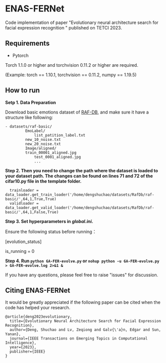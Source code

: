 # ENAS-FERNet


Code implementation of paper "Evolutionary neural architecture search for facial expression recognition " published on TETCI 2023.

## Requirements
- Pytorch

Torch 1.1.0 or higher and torchvision 0.11.2 or higher are required.

(Example: torch == 1.10.1,  torchvision  == 0.11.2,  numpy == 1.19.5)

## How to run

**Setp 1. Data Preparation**

  Download basic emotions dataset of [RAF-DB](http://www.whdeng.cn/RAF/model1.html#dataset), and make sure it have a structure like following:
 
```
- datasets/raf-basic/
         EmoLabel/
             list_patition_label.txt
	     new_10_noise.txt
	     new_20_noise.txt
         Image/aligned/
	     train_00001_aligned.jpg
             test_0001_aligned.jpg
             ...
```


**Step 2. Then you need to change the path where the dataset is loaded to your dataset path.
          The changes can be found on lines 71 and 72 of the cifar10.py file in the template folder.**

```
  trainloader = data_loader.get_train_loader('/home/dengshuchao/datasets/RafDb/raf-basic/',64,1,True,True)
  validloader = data_loader.get_valid_loader('/home/dengshuchao/datasets/RafDb/raf-basic/',64,1,False,True)
```

**Step 3. Set hyperparameters in *global.ini*.**

Ensure the following status before running：

[evolution_status]

is_running = 0

**Step 4. Run `python GA-FER-evolve.py`  or `nohup python -u GA-FER-evolve.py > GA-FER-evolve.log 2>&1 &`**

If you have any questions, please feel free to raise "issues" for discussion.

## Citing ENAS-FERNet

It would be greatly appreciated if the following paper can be cited when the code has helped your research.

```
@article{deng2023evolutionary,
  title={Evolutionary Neural Architecture Search for Facial Expression Recognition},
  author={Deng, Shuchao and Lv, Zeqiong and Galv{\'a}n, Edgar and Sun, Yanan},
  journal={IEEE Transactions on Emerging Topics in Computational Intelligence},
  year={2023},
  publisher={IEEE}
}
```

